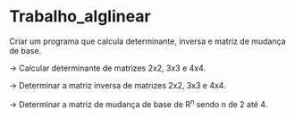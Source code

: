 # Trabalho_alglinear
Criar um programa que calcula determinante, inversa e matriz de mudança de base.
<p>-> Calcular determinante de matrizes 2x2, 3x3 e 4x4.</p>
<p>-> Determinar a matriz inversa de matrizes 2x2, 3x3 e 4x4.</p>
<p>-> Determinar a matriz de mudança de base de R<sup>n</sup> sendo n de 2 até 4.</p>
